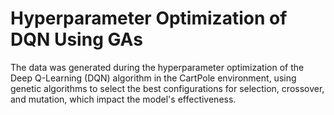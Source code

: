# Hyperparameter Optimization of DQN Using GAs
 The data was generated during the hyperparameter optimization of the Deep Q-Learning (DQN) algorithm in the CartPole environment, using genetic algorithms to select the best configurations for selection, crossover, and mutation, which impact the model's effectiveness.
